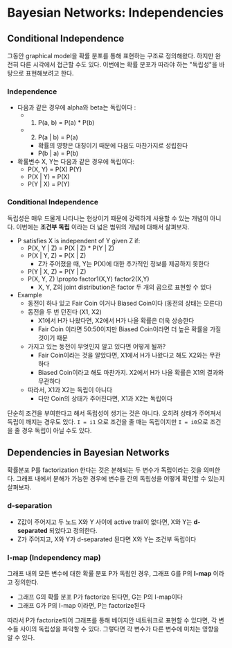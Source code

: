 # Bayesian Networks: Independencies

## Conditional Independence

그동안 graphical model을 확률 분포를 통해 표현하는 구조로 정의해왔다. 하지만 완전히 다른 시각에서 접근할 수도 있다. 이번에는 확률 분포가 따라야 하는 "독립성"을 바탕으로 표현해보려고 한다.

### Independence

- 다음과 같은 경우에 alpha와 beta는 독립이다 :
    - 1) P(a, b) = P(a) * P(b)
    - 2) P(a | b) = P(a)
        - 확률의 영향은 대칭이기 때문에 다음도 마찬가지로 성립한다
        - P(b | a) = P(b)
- 확률변수 X, Y는 다음과 같은 경우에 독립이다:
    - P(X, Y) = P(X) P(Y)
    - P(X | Y) = P(X)
    - P(Y | X) = P(Y)

### Conditional Independence

독립성은 매우 드물게 나타나는 현상이기 때문에 강력하게 사용할 수 있는 개념이 아니다. 이번에는 **조건부 독립** 이라는 더 넓은 범위의 개념에 대해서 살펴보자. 

- P satisfies X is independent of Y given Z if:
    - P(X, Y | Z) = P(X | Z) * P(Y | Z)
    - P(X | Y, Z) = P(X | Z)
        - Z가 주어졌을 때, Y는 P(X)에 대한 추가적인 정보를 제공하지 못한다
    - P(Y | X, Z) = P(Y | Z)
    - P(X, Y, Z) \propto factor1(X,Y) factor2(X,Y)
        - X, Y, Z의 joint distribution은 factor 두 개의 곱으로 표현할 수 있다
- Example
    - 동전이 하나 있고 Fair Coin 이거나 Biased Coin이다 (동전의 상태는 모른다)
    - 동전을 두 번 던진다 (X1, X2)
        - X1에서 H가 나왔다면, X2에서 H가 나올 확률은 더욱 상승한다
        - Fair Coin 이라면 50:50이지만 Biased Coin이라면 더 높은 확률을 가질 것이기 때문
    - 가지고 있는 동전이 무엇인지 알고 있다면 어떻게 될까?
        - Fair Coin이라는 것을 알았다면, X1에서 H가 나왔다고 해도 X2와는 무관하다
        - Biased Coin이라고 해도 마찬가지. X2에서 H가 나올 확률은 X1의 결과와 무관하다
    - 따라서, X1과 X2는 독립이 아니다
        - 다만 Coin의 상태가 주어진다면, X1과 X2는 독립이다

단순히 조건을 부여한다고 해서 독립성이 생기는 것은 아니다. 오히려 상태가 주어져서 독립이 깨지는 경우도 있다. `I = i1` 으로 조건을 줄 때는 독립이지만 `I = i0`으로 조건을 줄 경우 독립이 아닐 수도 있다.


## Dependencies in Bayesian Networks

확률분포 P를 factorization 한다는 것은 분해되는 두 변수가 독립이라는 것을 의미한다. 그래프 내에서 분해가 가능한 경우에 변수들 간의 독립성을 어떻게 확인할 수 있는지 살펴보자.

### d-separation

- Z값이 주어지고 두 노드 X와 Y 사이에 active trail이 없다면, X와 Y는 **d-separated** 되었다고 정의한다. 
- Z가 주어지고, X와 Y가 d-separated 된다면 X와 Y는 조건부 독립이다

### I-map (Independency map)

그래프 내의 모든 변수에 대한 확률 분포 P가 독립인 경우, 그래프 G를 P의 **I-map** 이라고 정의한다.

- 그래프 G의 확률 분포 P가 factorize 된다면, G는 P의 I-map이다
- 그래프 G가 P의 I-map 이라면, P는 factorize된다

따라서 P가 factorize되어 그래프를 통해 베이지안 네트워크로 표현할 수 있다면, 각 변수들 사이의 독립성을 파악할 수 있다. 그렇다면 각 변수가 다른 변수에 미치는 영향을 알 수 있다.
